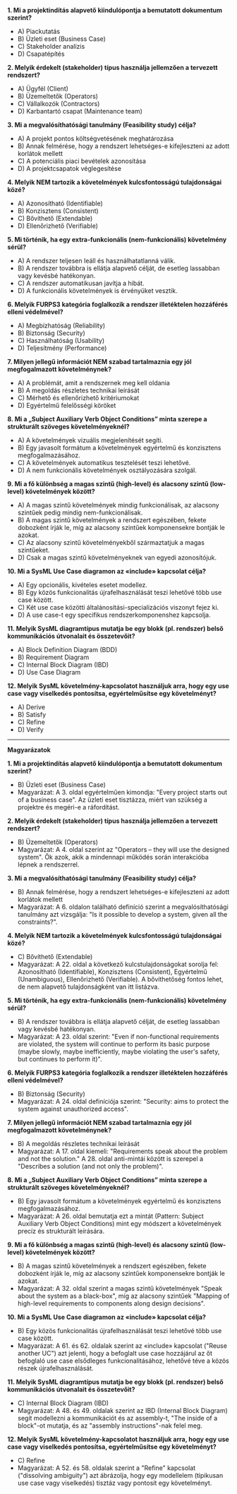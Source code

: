 **1. Mi a projektindítás alapvető kiindulópontja a bemutatott dokumentum szerint?**
- A) Piackutatás
- B) Üzleti eset (Business Case)
- C) Stakeholder analízis
- D) Csapatépítés

**2. Melyik érdekelt (stakeholder) típus használja jellemzően a tervezett rendszert?**
- A) Ügyfél (Client)
- B) Üzemeltetők (Operators)
- C) Vállalkozók (Contractors)
- D) Karbantartó csapat (Maintenance team)

**3. Mi a megvalósíthatósági tanulmány (Feasibility study) célja?**
- A) A projekt pontos költségvetésének meghatározása
- B) Annak felmérése, hogy a rendszert lehetséges-e kifejleszteni az adott korlátok mellett
- C) A potenciális piaci bevételek azonosítása
- D) A projektcsapatok véglegesítése

**4. Melyik NEM tartozik a követelmények kulcsfontosságú tulajdonságai közé?**
- A) Azonosítható (Identifiable)
- B) Konzisztens (Consistent)
- C) Bővíthető (Extendable)
- D) Ellenőrizhető (Verifiable)

**5. Mi történik, ha egy extra-funkcionális (nem-funkcionális) követelmény sérül?**
- A) A rendszer teljesen leáll és használhatatlanná válik.
- B) A rendszer továbbra is ellátja alapvető célját, de esetleg lassabban vagy kevésbé hatékonyan.
- C) A rendszer automatikusan javítja a hibát.
- D) A funkcionális követelmények is érvényüket vesztik.

**6. Melyik FURPS3 kategória foglalkozik a rendszer illetéktelen hozzáférés elleni védelmével?**
- A) Megbízhatóság (Reliability)
- B) Biztonság (Security)
- C) Használhatóság (Usability)
- D) Teljesítmény (Performance)

**7. Milyen jellegű információt NEM szabad tartalmaznia egy jól megfogalmazott követelménynek?**
- A) A problémát, amit a rendszernek meg kell oldania
- B) A megoldás részletes technikai leírását
- C) Mérhető és ellenőrizhető kritériumokat
- D) Egyértelmű felelősségi köröket

**8. Mi a „Subject Auxiliary Verb Object Conditions” minta szerepe a strukturált szöveges követelményeknél?**
- A) A követelmények vizuális megjelenítését segíti.
- B) Egy javasolt formátum a követelmények egyértelmű és konzisztens megfogalmazásához.
- C) A követelmények automatikus tesztelését teszi lehetővé.
- D) A nem funkcionális követelmények osztályozására szolgál.

**9. Mi a fő különbség a magas szintű (high-level) és alacsony szintű (low-level) követelmények között?**
- A) A magas szintű követelmények mindig funkcionálisak, az alacsony szintűek pedig mindig nem-funkcionálisak.
- B) A magas szintű követelmények a rendszert egészében, fekete dobozként írják le, míg az alacsony szintűek komponensekre bontják le azokat.
- C) Az alacsony szintű követelményekből származtatjuk a magas szintűeket.
- D) Csak a magas szintű követelményeknek van egyedi azonosítójuk.

**10. Mi a SysML Use Case diagramon az «include» kapcsolat célja?**
- A) Egy opcionális, kivételes esetet modellez.
- B) Egy közös funkcionalitás újrafelhasználását teszi lehetővé több use case között.
- C) Két use case közötti általánosítási-specializációs viszonyt fejez ki.
- D) A use case-t egy specifikus rendszerkomponenshez kapcsolja.

**11. Melyik SysML diagramtípus mutatja be egy blokk (pl. rendszer) belső kommunikációs útvonalait és összetevőit?**
- A) Block Definition Diagram (BDD)
- B) Requirement Diagram
- C) Internal Block Diagram (IBD)
- D) Use Case Diagram

**12. Melyik SysML követelmény-kapcsolatot használjuk arra, hogy egy use case vagy viselkedés pontosítsa, egyértelműsítse egy követelményt?**
- A) Derive
- B) Satisfy
- C) Refine
- D) Verify

---
**Magyarázatok**

**1. Mi a projektindítás alapvető kiindulópontja a bemutatott dokumentum szerint?**
- B) Üzleti eset (Business Case)
- Magyarázat: A 3. oldal egyértelműen kimondja: "Every project starts out of a business case". Az üzleti eset tisztázza, miért van szükség a projektre és megéri-e a ráfordítást.

**2. Melyik érdekelt (stakeholder) típus használja jellemzően a tervezett rendszert?**
- B) Üzemeltetők (Operators)
- Magyarázat: A 4. oldal szerint az "Operators – they will use the designed system". Ők azok, akik a mindennapi működés során interakcióba lépnek a rendszerrel.

**3. Mi a megvalósíthatósági tanulmány (Feasibility study) célja?**
- B) Annak felmérése, hogy a rendszert lehetséges-e kifejleszteni az adott korlátok mellett
- Magyarázat: A 6. oldalon található definíció szerint a megvalósíthatósági tanulmány azt vizsgálja: "Is it possible to develop a system, given all the constraints?".

**4. Melyik NEM tartozik a követelmények kulcsfontosságú tulajdonságai közé?**
- C) Bővíthető (Extendable)
- Magyarázat: A 22. oldal a következő kulcstulajdonságokat sorolja fel: Azonosítható (Identifiable), Konzisztens (Consistent), Egyértelmű (Unambiguous), Ellenőrizhető (Verifiable). A bővíthetőség fontos lehet, de nem alapvető tulajdonságként van itt listázva.

**5. Mi történik, ha egy extra-funkcionális (nem-funkcionális) követelmény sérül?**
- B) A rendszer továbbra is ellátja alapvető célját, de esetleg lassabban vagy kevésbé hatékonyan.
- Magyarázat: A 23. oldal szerint: "Even if non-functional requirements are violated, the system will continue to perform its basic purpose (maybe slowly, maybe inefficiently, maybe violating the user's safety, but continues to perform it)".

**6. Melyik FURPS3 kategória foglalkozik a rendszer illetéktelen hozzáférés elleni védelmével?**
- B) Biztonság (Security)
- Magyarázat: A 24. oldal definíciója szerint: "Security: aims to protect the system against unauthorized access".

**7. Milyen jellegű információt NEM szabad tartalmaznia egy jól megfogalmazott követelménynek?**
- B) A megoldás részletes technikai leírását
- Magyarázat: A 17. oldal kiemeli: "Requirements speak about the problem and not the solution." A 28. oldal anti-mintái között is szerepel a "Describes a solution (and not only the problem)".

**8. Mi a „Subject Auxiliary Verb Object Conditions” minta szerepe a strukturált szöveges követelményeknél?**
- B) Egy javasolt formátum a követelmények egyértelmű és konzisztens megfogalmazásához.
- Magyarázat: A 26. oldal bemutatja ezt a mintát (Pattern: Subject Auxiliary Verb Object Conditions) mint egy módszert a követelmények precíz és strukturált leírására.

**9. Mi a fő különbség a magas szintű (high-level) és alacsony szintű (low-level) követelmények között?**
- B) A magas szintű követelmények a rendszert egészében, fekete dobozként írják le, míg az alacsony szintűek komponensekre bontják le azokat.
- Magyarázat: A 32. oldal szerint a magas szintű követelmények "Speak about the system as a black-box", míg az alacsony szintűek "Mapping of high-level requirements to components along design decisions".

**10. Mi a SysML Use Case diagramon az «include» kapcsolat célja?**
- B) Egy közös funkcionalitás újrafelhasználását teszi lehetővé több use case között.
- Magyarázat: A 61. és 62. oldalak szerint az «include» kapcsolat ("Reuse another UC") azt jelenti, hogy a befoglalt use case hozzájárul az őt befoglaló use case elsődleges funkcionalitásához, lehetővé téve a közös részek újrafelhasználását.

**11. Melyik SysML diagramtípus mutatja be egy blokk (pl. rendszer) belső kommunikációs útvonalait és összetevőit?**
- C) Internal Block Diagram (IBD)
- Magyarázat: A 48. és 49. oldalak szerint az IBD (Internal Block Diagram) segít modellezni a kommunikációt és az assembly-t, "The inside of a block"-ot mutatja, és az "assembly instructions"-nak felel meg.

**12. Melyik SysML követelmény-kapcsolatot használjuk arra, hogy egy use case vagy viselkedés pontosítsa, egyértelműsítse egy követelményt?**
- C) Refine
- Magyarázat: A 52. és 58. oldalak szerint a "Refine" kapcsolat ("dissolving ambiguity") azt ábrázolja, hogy egy modellelem (tipikusan use case vagy viselkedés) tisztáz vagy pontosít egy követelményt.